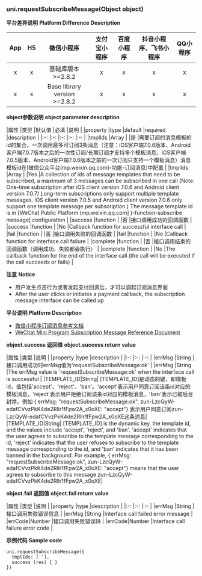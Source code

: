 ### uni.requestSubscribeMessage(Object object)

 
**平台差异说明**
**Platform Difference Description**

|App|H5	|微信小程序				|支付宝小程序	|百度小程序	|抖音小程序、飞书小程序	|QQ小程序	|
|:-:	|:-:|:-:							|:-:					|:-:				|:-:				|:-:			|
|x		|x	|基础库版本>=2.8.2|x						|x					|x					|x				|
|x |x |Base library version >=2.8.2|x |x |x |x |

**object参数说明**
**object parameter description**

|属性			|类型			|默认值	|必填	|说明																																																																																																																																																|
|property |type |default |required |description |
|:-:			|:-:			|:-:		|:-:	|:-:																																																																																																																																																|
|tmplIds	|Array		|				|是		|需要订阅的消息模板的id的集合，一次调用最多可订阅3条消息（注意：iOS客户端7.0.6版本、Android客户端7.0.7版本之后的一次性订阅/长期订阅才支持多个模板消息，iOS客户端7.0.5版本、Android客户端7.0.6版本之前的一次订阅只支持一个模板消息）消息模板id在[微信公众平台(mp.weixin.qq.com)-功能-订阅消息]中配置	|
|tmplIds |Array | |Yes |A collection of ids of message templates that need to be subscribed, a maximum of 3 messages can be subscribed in one call (Note: One-time subscription after iOS client version 7.0.6 and Android client version 7.0.7/ Long-term subscriptions only support multiple template messages. iOS client version 7.0.5 and Android client version 7.0.6 only support one template message per subscription.) The message template id is in [WeChat Public Platform (mp.weixin.qq.com] )-function-subscribe message] configuration |
|success	|function	|				|否		|接口调用成功的回调函数																																																																																																																																							|
|success |function | |No |Callback function for successful interface call |
|fail			|function	|				|否		|接口调用失败的回调函数																																																																																																																																							|
|fail |function | |No |Callback function for interface call failure |
|complete	|function	|				|否		|接口调用结束的回调函数（调用成功、失败都会执行）																																																																																																																										|
|complete |function | |No |The callback function for the end of the interface call (the call will be executed if the call succeeds or fails) |


**注意**
**Notice**

- 用户发生点击行为或者发起支付回调后，才可以调起订阅消息界面
- After the user clicks or initiates a payment callback, the subscription message interface can be called up

**平台说明**
**Platform Description**

- [微信小程序订阅消息参考文档](https://developers.weixin.qq.com/miniprogram/dev/framework/open-ability/subscribe-message.html)
- [WeChat Mini Program Subscription Message Reference Document](https://developers.weixin.qq.com/miniprogram/dev/framework/open-ability/subscribe-message.html)


**object.success 返回值**
**object.success return value**

|属性				|类型		|说明																																																																																																																																																																														|
|property |type |description |
|:-:				|:-:		|:-:																																																																																																																																																																														|
|errMsg			|String	|接口调用成功时errMsg值为'requestSubscribeMessage:ok'																																																																																																																																																						|
|errMsg |String |The errMsg value is 'requestSubscribeMessage:ok' when the interface call is successful |
|TEMPLATE_ID|String| [TEMPLATE_ID]是动态的键，即模板id，值包括'accept'、'reject'、'ban'。'accept'表示用户同意订阅该条id对应的模板消息，'reject'表示用户拒绝订阅该条id对应的模板消息，'ban'表示已被后台封禁。例如 { errMsg: "requestSubscribeMessage:ok", zun-LzcQyW-edafCVvzPkK4de2Rllr1fFpw2A_x0oXE: "accept"} 表示用户同意订阅zun-LzcQyW-edafCVvzPkK4de2Rllr1fFpw2A_x0oXE这条消息|
|TEMPLATE_ID|String| [TEMPLATE_ID] is the dynamic key, the template id, and the values include 'accept', 'reject', and 'ban'. 'accept' indicates that the user agrees to subscribe to the template message corresponding to the id, 'reject' indicates that the user refuses to subscribe to the template message corresponding to the id, and 'ban' indicates that it has been banned in the background. For example, { errMsg: "requestSubscribeMessage:ok", zun-LzcQyW-edafCVvzPkK4de2Rllr1fFpw2A_x0oXE: "accept"} means that the user agrees to subscribe to this message zun-LzcQyW-edafCVvzPkK4de2Rllr1fFpw2A_x0oXE|

**object.fail 返回值**
**object.fail return value**

|属性		|类型		|说明									|
|property |type |description |
|:-:		|:-:		|:-:									|
|errMsg	|String	|接口调用失败错误信息	|
|errMsg |String |Interface call failed error message |
|errCode|Number	|接口调用失败错误码		|
|errCode|Number |Interface call failure error code |

**示例代码**
**Sample code**
```
uni.requestSubscribeMessage({
  tmplIds: [''],
  success (res) { }
})
```
